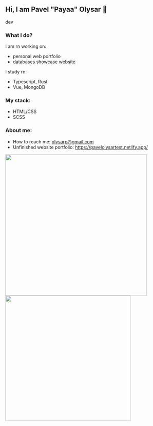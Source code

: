 ## Hi, I am Pavel "Payaa" Olysar 👋
dev

### What I do?
I am rn working on:
-  personal web portfolio
-  databases showcase website

I study rn: 
- Typescript, Rust
- Vue, MongoDB

### My stack:
- HTML/CSS
- SCSS

### About me:
- How to reach me: olysarp@gmail.com
- Unfinished website portfolio: https://pavelolysartest.netlify.app/
  
<div>
  <img width="440px" src="https://github-readme-stats.vercel.app/api?username=PavelOlysar&show_icons=true&theme=algolia">
  <img width="390px" src="https://github-readme-stats.anuraghazra1.vercel.app/api/top-langs/?username=PavelOlysar&layout=compact&theme=algolia" />
</div>
